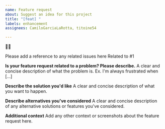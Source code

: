 ```yaml
---
name: Feature request
about: Suggest an idea for this project
title: "[feat] "
labels: enhancement
assignees: CamiloGarciaLaRotta, titoine54

---
```


👋🏽

Please add a reference to any related issues here
Related to #1

**Is your feature request related to a problem? Please describe.**
A clear and concise description of what the problem is. Ex. I'm always frustrated when [...]

**Describe the solution you'd like**
A clear and concise description of what you want to happen.

**Describe alternatives you've considered**
A clear and concise description of any alternative solutions or features you've considered.

**Additional context**
Add any other context or screenshots about the feature request here.
